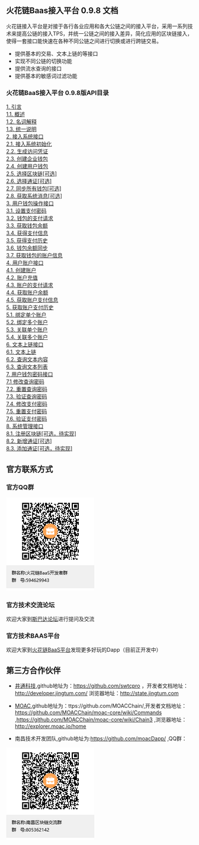 ## 火花链Baas接入平台 0.9.8 文档

火花链接入平台是对接于各行各业应用和各大公链之间的接入平台，采用一系列技术来提高公链的接入TPS，并统一公链之间的接入差异，简化应用的区块链接入，使得一套接口能快速在各种不同公链之间进行切换或进行跨链交易。

   - 提供基本的交易、文本上链的等接口
   - 实现不同公链的切换功能
   - 提供流水查询的接口
   - 提供基本的敏感词过滤功能

### 火花链BaaS接入平台 0.9.8版API目录
<a href="./chapter01.md#1. 引言">1. 引言</a>  <br>
<a href="./chapter01.md#1.1. 概述">1.1. 概述</a>  <br>
<a href="./chapter01.md#1.2. 名词解释">1.2. 名词解释</a>  <br>
<a href="./chapter01.md#1.3. 统一说明">1.3. 统一说明</a>  <br>
<a href="./chapter02.md#2. 接入系统接口">2. 接入系统接口</a>  <br>
<a href="./chapter02.md#2.1. 接入系统初始化">2.1. 接入系统初始化</a>  <br>
<a href="./chapter02.md#2.2. 生成访问凭证">2.2. 生成访问凭证</a>  <br>
<a href="./chapter02.md#2.3. 创建企业钱包">2.3. 创建企业钱包</a>  <br>
<a href="./chapter02.md#2.4. 创建用户钱包">2.4. 创建用户钱包</a>  <br>
<a href="./chapter02.md#2.5. 选择区块链[可选]">2.5. 选择区块链[可选]</a>  <br>
<a href="./chapter02.md#2.6. 选择通证[可选]">2.6. 选择通证[可选]</a>  <br>
<a href="./chapter02.md#2.7. 同步所有钱包[可选]">2.7. 同步所有钱包[可选]</a><br>
<a href="./chapter02.md#2.8. 获取系统消息[可选]">2.8. 获取系统消息[可选]</a><br>
<a href="./chapter03.md#3. 用户钱包操作接口">3. 用户钱包操作接口</a>  <br> 
<a href="./chapter03.md#3.1. 设置支付密码">3.1. 设置支付密码</a>  <br> 
<a href="./chapter03.md#3.2. 钱包的支付请求">3.2. 钱包的支付请求</a>  <br>
<a href="./chapter03.md#3.3. 获取钱包余额">3.3. 获取钱包余额</a>  <br>
<a href="./chapter03.md#3.4. 获得支付信息">3.4. 获得支付信息</a>  <br>
<a href="./chapter03.md#3.5. 获得支付历史">3.5. 获得支付历史</a>  <br>
<a href="./chapter03.md#3.6. 钱包余额同步">3.6. 钱包余额同步</a>  <br>
<a href="./chapter03.md#3.7. 获取钱包的账户信息">3.7. 获取钱包的账户信息</a>  <br>
 <a href="./chapter04.md#4. 用户账户接口">4. 用户账户接口</a>  <br> 
<a href="./chapter04.md#4.1. 创建账户">4.1. 创建账户</a>  <br>
<a href="./chapter04.md#4.2. 账户充值">4.2. 账户充值</a>  <br>
<a href="./chapter04.md#4.3. 账户的支付请求">4.3. 账户的支付请求</a>  <br>
<a href="./chapter04.md#4.4. 获取账户余额">4.4. 获取账户余额</a>  <br>
<a href="./chapter04.md#4.5. 获取账户支付信息">4.5. 获取账户支付信息</a>  <br>
<a href="./chapter05.md#5. 用户钱包账户关联接口">5. 获取账户支付历史</a>  <br>
<a href="./chapter05.md#5.1. 绑定单个账户">5.1. 绑定单个账户</a>  <br> 
<a href="./chapter05.md#5.2. 绑定多个账户">5.2. 绑定多个账户</a>  <br> 
<a href="./chapter05.md#5.3. 关联单个账户">5.3. 关联单个账户</a>  <br> 
<a href="./chapter05.md#5.4. 关联多个账户">5.4. 关联多个账户</a>  <br>
<a href="./chapter06.md#6. 文本上链接口">6. 文本上链接口</a>  <br>
<a href="./chapter06.md#6.1. 文本上链">6.1. 文本上链</a>  <br>
<a href="./chapter06.md#6.2. 查询文本内容">6.2. 查询文本内容</a>  <br>
<a href="./chapter06.md#6.3. 查询文本列表">6.3. 查询文本列表</a>  <br>
<a href="./chapter07.md#7. 用户钱包密码接口">7. 用户钱包密码接口</a>  <br>
<a href="./chapter07.md#7.1 修改查询密码">7.1 修改查询密码</a>  <br>
<a href="./chapter07.md#7.2. 重置查询密码">7.2. 重置查询密码</a>  <br>
<a href="./chapter07.md#7.3. 验证查询密码">7.3. 验证查询密码</a>  <br>
<a href="./chapter07.md#7.4. 修改支付密码">7.4. 修改支付密码</a>  <br>
<a href="./chapter07.md#7.5. 重置支付密码">7.5. 重置支付密码</a>  <br>
<a href="./chapter07.md#7.6. 验证支付密码">7.6. 验证支付密码</a>  <br>
<a href="./chapter08.md#8. 系统管理接口">8. 系统管理接口</a>  <br>
<a href="./chapter08.md#8.1. 注册区块链[可选，待实现]">8.1. 注册区块链[可选，待实现]</a>  <br>
<a href="./chapter08.md#8.2. 新增通证[可选]">8.2. 新增通证[可选]</a>  <br>
<a href="./chapter08.md#8.3. 添加通证[可选，待实现]">8.3. 添加通证[可选，待实现]</a>  <br>




## 官方联系方式

### 官方QQ群

![QQ群：594629943](../sp.png)

### 官方技术交流论坛
  欢迎大家到<a href="http://sparkda.com/">斯巴达论坛</a>进行提问及交流 

### 官方技术BAAS平台
  欢迎大家到<a href="http://baas.sparkchain.cn/">火花链BaaS平台</a>发现更多好玩的Dapp（目前正开发中）


## 第三方合作伙伴

 - <a href="https://www.jingtum.com/">井通科技</a>,github地址为：https://github.com/swtcpro ，开发者文档地址：http://developer.jingtum.com/  浏览器地址：http://state.jingtum.com

 - <a href="http://www.moac.io/">MOAC</a>,github地址为：ttps://github.com/MOACChain/,开发者文档地址：https://github.com/MOACChain/moac-core/wiki/Commands ,https://github.com/MOACChain/moac-core/wiki/Chain3 ,浏览器地址：http://explorer.moac.io/home

 - 南昌技术开发团队,github地址为:https://github.com/moacDapp/ ,QQ群：

 ![QQ群：805362142](../nc.png)
